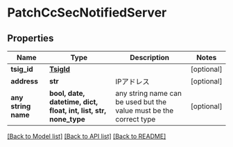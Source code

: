 # PatchCcSecNotifiedServer


## Properties
Name | Type | Description | Notes
------------ | ------------- | ------------- | -------------
**tsig_id** | [**TsigId**](TsigId.md) |  | [optional] 
**address** | **str** | IPアドレス | [optional] 
**any string name** | **bool, date, datetime, dict, float, int, list, str, none_type** | any string name can be used but the value must be the correct type | [optional]

[[Back to Model list]](../README.md#documentation-for-models) [[Back to API list]](../README.md#documentation-for-api-endpoints) [[Back to README]](../README.md)


